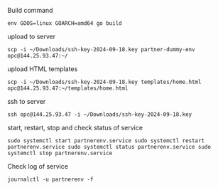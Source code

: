 Build command

`env GOOS=linux GOARCH=amd64 go build`

upload to server

`
scp -i ~/Downloads/ssh-key-2024-09-18.key partner-dummy-env opc@144.25.93.47:~/
`

upload HTML templates

`
scp -i ~/Downloads/ssh-key-2024-09-18.key templates/home.html opc@144.25.93.47:~/templates/home.html
`


ssh to server

`
ssh opc@144.25.93.47 -i ~/Downloads/ssh-key-2024-09-18.key
`


start, restart, stop and check status of service

`
sudo systemctl start partnerenv.service
sudo systemctl restart partnerenv.service
sudo systemctl status partnerenv.service
sudo systemctl stop partnerenv.service
`

Check log of service

`
journalctl -u partnerenv -f
`
